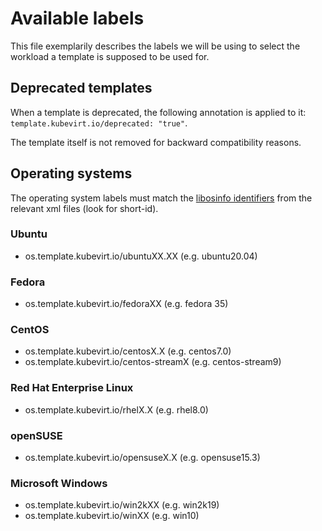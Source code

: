 # Available labels

This file exemplarily describes the labels we will be using to select
the workload a template is supposed to be used for.

## Deprecated templates

When a template is deprecated, the following annotation is applied to it: `template.kubevirt.io/deprecated: "true"`.

The template itself is not removed for backward compatibility reasons.

## Operating systems

The operating system labels must match the [libosinfo
identifiers](https://gitlab.com/libosinfo/osinfo-db/tree/master/data/os) from the relevant xml files (look for short-id).

### Ubuntu

- os.template.kubevirt.io/ubuntuXX.XX (e.g. ubuntu20.04)

### Fedora

- os.template.kubevirt.io/fedoraXX (e.g. fedora 35)

### CentOS

- os.template.kubevirt.io/centosX.X (e.g. centos7.0)
- os.template.kubevirt.io/centos-streamX (e.g. centos-stream9)

### Red Hat Enterprise Linux

- os.template.kubevirt.io/rhelX.X (e.g. rhel8.0)

### openSUSE

- os.template.kubevirt.io/opensuseX.X (e.g. opensuse15.3)

### Microsoft Windows

- os.template.kubevirt.io/win2kXX (e.g. win2k19)
- os.template.kubevirt.io/winXX (e.g. win10)
